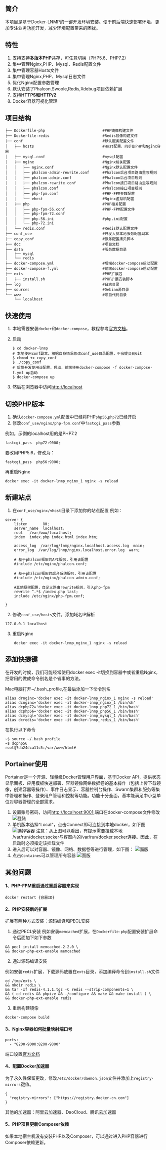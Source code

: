 ## 简介
本项目是基于Docker-LNMP的一键开发环境安装。便于前后端快速部署环境，更加专注业务功能开发，减少环境配置带来的困扰。

## 特性
1. 支持支持**多版本PHP**共存，可任意切换（PHP5.6、PHP7.2)
2. 集中管理Nginx,PHP、Mysql、Redis配置文件
3. 集中管理容器Hosts文件
4. 集中管理Nginx,PHP、Mysql日志文件
5. 优化Nginx配置参数管理
6. 默认安装了Phalcon,Swoole,Redis,Xdebug项目依赖扩展
7. 支持**HTTPS和HTTP/2**
8. Docker容器可视化管理

## 项目结构
```
├── Dockerfile-php                          #PHP镜像构建文件
├── Dockerfile-redis                        #Redis镜像构建文件
├── conf                                    #默认服务配置文件
│   ├── hosts                               #Host配置，同步到PHP和Nginx容器
│   ├── mysql.conf                          #mysql配置
│   ├── nginx                               #Nginx相关配置
│   │   ├── nginx.conf                      #Nginx默认配置文件
│   │   ├── phalcon-admin-rewrite.conf      #Phalcon后台项目路由重写规则
│   │   ├── phalcon-admin.conf              #Phalcon后台项目规则
│   │   ├── phalcon-rewrite.conf            #Phalcon接口项目路由重写规则
│   │   ├── phalcon.conf                    #Phalcon接口项目规则
│   │   ├── php-fpm.conf                    #PHP-FPM参数配置
│   │   └── vhost                           #Nginx虚拟机配置
│   ├── php                                 #PHP相关配置
│   │   ├── php-fpm-56.conf                 #PHP-FPM配置文件
│   │   ├── php-fpm-72.conf                  
│   │   ├── php-56.ini                      #php.ini配置
│   │   └── php-72.ini                               
│   └── redis.conf                          #Redis默认配置文件
├── conf_use                                #开发人员本地服务配置副本
├── copy_conf                               #服务配置拷贝脚本
├── doc                                     #项目文档
├── data                                    #服务数据目录
│   ├── mysql
│   └── redis
├── docker-compose.yml                      #后端docker-compose启动配置
├── docker-compose-f.yml                    #前端docker-compose启动配置
├── exts                                    #PHP扩展包
│   ├── install.sh                          #PHP扩展安装脚本
├── log                                     #日志目录
├── sources                                 #Debian源目录
└── www                                     #项目代码目录
    └── localhost
```

## 快速使用
1. 本地需要安装`docker`和`docker-compose`，教程参考[官方文档](http://https://docs.docker.com/engine/installation/)。
2. 启动

    ```
    $ cd docker-lnmp
    # 本地使用conf副本，根据自身情况修改conf_use目录配置，不会提交到Git
    $ chmod +x copy_conf
    $ ./copy_conf
    # 后端开发使用该配置，启动，前端使用docker-compose -f docker-compose-f.yml up启动
    $ docker-compose up
    ```
3. 然后在浏览器中访问[http://localhost](http://localhost)

## 切换PHP版本
1. 确认`docker-compose.yml`配置中已经将PHP`php56`,`php72`已经开启
2. 修改`conf_use/nginx/php-fpm.conf`中`fastcgi_pass`参数

例如，示例的localhost用的是PHP7.2

```
fastcgi_pass  php72:9000;
```

要改用PHP5.6，修改为：

```
fastcgi_pass  php56:9000;
```

再重启Nginx

```
docker exec -it docker-lnmp_nginx_1 nginx -s reload
```

## 新建站点
1. 在`conf_use/nginx/vhost`目录下添加你的站点配置
例如：

```
server {
    listen       80;
    server_name  localhost;
    root   /var/www/localhost;
    index  index.php index.html index.htm;
    
    access_log  /var/log/lnmp/nginx.localhost.access.log  main;
    error_log  /var/log/lnmp/nginx.localhost.error.log  warn;
    
    # 基于phalcon框架的API服务，引用该配置
    #include /etc/nginx/phalcon.conf;

    # 基于phalcon框架的后台系统服务，引用该配置
    #include /etc/nginx/phalcon-admin.conf;

    #其他框架配置，自定义路由rewrite规则，引入php-fpm
    rewrite ^.*$ /index.php last;
    include /etc/nginx/php-fpm.conf;

}
```

2. 修改`conf_use/hosts`文件，添加域名IP解析

```
127.0.0.1 localhost
```

3. 重启Nginx

```
    docker exec -it docker-lnmp_nginx_1 nginx -s reload
```

## 添加快捷键
在开发的时候，我们可能经常使用docker exec -it切换到容器中或者重启Nginx，把常用的做成命令别名是个省事的方法。

Mac电脑打开~/.bash_profile,在最后添加一下命令别名

    alias drnginx='docker exec -it docker-lnmp_nginx_1 nginx -s reload'
    alias dcnginx='docker exec -it docker-lnmp_nginx_1 /bin/sh'
    alias dcphp72='docker exec -it docker-lnmp_php72_1 /bin/bash'
    alias dcphp56='docker exec -it docker-lnmp_php56_1 /bin/bash'
    alias dcmysql='docker exec -it docker-lnmp_mysql_1 /bin/bash'
    alias dcredis='docker exec -it docker-lnmp_redis_1 /bin/bash'

在执行以下命令
    
    ~$ source ~/.bash_profile
    ~$ dcphp56
    root@7da24dca11c5:/var/www/html#

## Portainer使用
Portainer是一个开源、轻量级Docker管理用户界面，基于Docker API，提供状态显示面板、应用模板快速部署、容器镜像网络数据卷的基本操作（包括上传下载镜像，创建容器等操作）、事件日志显示、容器控制台操作、Swarm集群和服务等集中管理和操作、登录用户管理和控制等功能。功能十分全面，基本能满足中小型单位对容器管理的全部需求。

1. 设置账号密码，访问[http://localhost:9001](http://localhost:9001),端口在docker-compose文件修改
![登陆](./doc/portaniner-1.png)
2. 单机版本选择“Local"，点击Connect即可连接到本地docker，如下图
![选择容器](./doc/portaniner-2.png)
注意：从上图可以看出，有提示需要挂载本地 /var/run/docker.socker与容器内的/var/run/docker.socker连接。因此，在启动时必须指定该挂载文件
3. 进入后可以对容器、镜像、网络、数据卷等进行管理，如下图：
![面版](./doc/portaniner-3.png)
4. 点击`Containes`可以管理所有容器
![面版](./doc/portaniner-4.png)

## 其他问题
#### 1、PHP-FPM重启通过重启容器来实现

    docker restart {容器ID}

#### 2、PHP安装新的扩展
扩展有两种方式安装：源码编译和PECL安装

1. 通过PECL安装
例如安装`memcached`扩展，在`Dockerfile-php`配置安装扩展命令后面加下如下参数

```
&& pecl install memcached-2.2.0 \
&& docker-php-ext-enable memcached
```

2. 通过源码编译安装

例如安装`redis`扩展，下载源码放置在`exts`目录，添加编译命令到`install.sh`文件

```
cd /tmp/exts \
&& mkdir redis \
&& tar -xf redis-4.1.1.tgz -C redis --strip-components=1 \
&& ( cd redis && phpize && ./configure && make && make install ) \
&& docker-php-ext-enable redis
```
3. 重新构建镜像

```
docker-compose build 
```

#### 3、Nginx容器如何批量映射端口号

```
ports:
  - "8200-9000:8200-9000"
```

端口设置[官方文档](https://docs.docker.com/compose/compose-file/#ports)

#### 4、配置Docker加速器
为了永久性保留更改，修改`/etc/docker/daemon.json`文件并添加上`registry-mirrors`键值。

    {
      "registry-mirrors": ["https://registry.docker-cn.com"]
    }

其他的加速器：阿里云加速器、DaoCloud、腾讯云加速器 

#### 5、PHP项目更新Composer依赖
如果本地宿主机没有安装PHP以及Composer，可以通过进入PHP容器进行Composer依赖更新。
